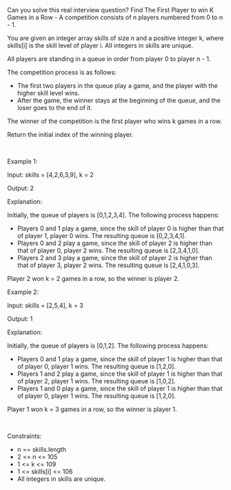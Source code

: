 Can you solve this real interview question? Find The First Player to win K Games in a Row - A competition consists of n players numbered from 0 to n - 1.

You are given an integer array skills of size n and a positive integer k, where skills[i] is the skill level of player i. All integers in skills are unique.

All players are standing in a queue in order from player 0 to player n - 1.

The competition process is as follows:

 * The first two players in the queue play a game, and the player with the higher skill level wins.
 * After the game, the winner stays at the beginning of the queue, and the loser goes to the end of it.

The winner of the competition is the first player who wins k games in a row.

Return the initial index of the winning player.

 

Example 1:

Input: skills = [4,2,6,3,9], k = 2

Output: 2

Explanation:

Initially, the queue of players is [0,1,2,3,4]. The following process happens:

 * Players 0 and 1 play a game, since the skill of player 0 is higher than that of player 1, player 0 wins. The resulting queue is [0,2,3,4,1].
 * Players 0 and 2 play a game, since the skill of player 2 is higher than that of player 0, player 2 wins. The resulting queue is [2,3,4,1,0].
 * Players 2 and 3 play a game, since the skill of player 2 is higher than that of player 3, player 2 wins. The resulting queue is [2,4,1,0,3].

Player 2 won k = 2 games in a row, so the winner is player 2.

Example 2:

Input: skills = [2,5,4], k = 3

Output: 1

Explanation:

Initially, the queue of players is [0,1,2]. The following process happens:

 * Players 0 and 1 play a game, since the skill of player 1 is higher than that of player 0, player 1 wins. The resulting queue is [1,2,0].
 * Players 1 and 2 play a game, since the skill of player 1 is higher than that of player 2, player 1 wins. The resulting queue is [1,0,2].
 * Players 1 and 0 play a game, since the skill of player 1 is higher than that of player 0, player 1 wins. The resulting queue is [1,2,0].

Player 1 won k = 3 games in a row, so the winner is player 1.

 

Constraints:

 * n == skills.length
 * 2 <= n <= 105
 * 1 <= k <= 109
 * 1 <= skills[i] <= 106
 * All integers in skills are unique.
